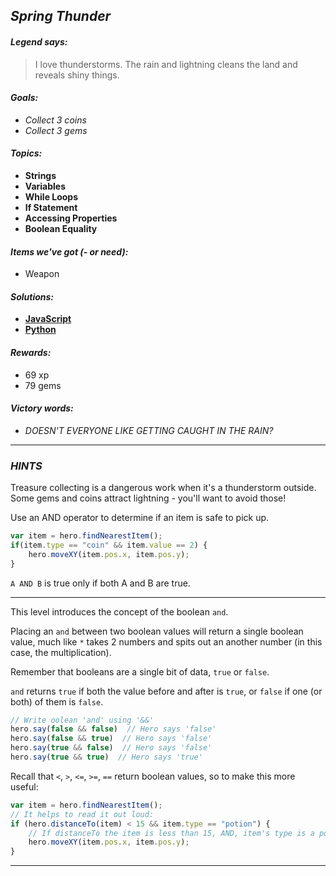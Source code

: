 ## _Spring Thunder_

#### _Legend says:_
> I love thunderstorms. The rain and lightning cleans the land and reveals shiny things.

#### _Goals:_
+ _Collect 3 coins_
+ _Collect 3 gems_

#### _Topics:_
+ **Strings**
+ **Variables**
+ **While Loops**
+ **If Statement**
+ **Accessing Properties**
+ **Boolean Equality**

#### _Items we've got (- or need):_
+ Weapon

#### _Solutions:_
+ **[JavaScript](springThunder.js)**
+ **[Python](spring_thunder.py)**

#### _Rewards:_
+ 69 xp
+ 79 gems

#### _Victory words:_
+ _DOESN'T EVERYONE LIKE GETTING CAUGHT IN THE RAIN?_

___

### _HINTS_

Treasure collecting is a dangerous work when it's a thunderstorm outside. Some gems and coins attract lightning - you'll want to avoid those!

Use an AND operator to determine if an item is safe to pick up.

```javascript
var item = hero.findNearestItem();
if(item.type == "coin" && item.value == 2) {
    hero.moveXY(item.pos.x, item.pos.y);
}
```

`A AND B` is true only if both A and B are true.

___

This level introduces the concept of the boolean `and`.

Placing an `and` between two boolean values will return a single boolean value, much like `*` takes 2 numbers and spits out an another number (in this case, the multiplication).

Remember that booleans are a single bit of data, `true` or `false`.

`and` returns `true` if both the value before and after is `true`, or `false` if one (or both) of them is `false`.

```javascript
// Write oolean 'and' using '&&'
hero.say(false && false)  // Hero says 'false'
hero.say(false && true)  // Hero says 'false'
hero.say(true && false)  // Hero says 'false'
hero.say(true && true)  // Hero says 'true'
```

Recall that `<`, `>`, `<=`, `>=`, `==` return boolean values, so to make this more useful:

```javascript
var item = hero.findNearestItem();
// It helps to read it out loud:
if (hero.distanceTo(item) < 15 && item.type == "potion") {
    // If distanceTo the item is less than 15, AND, item's type is a potion
    hero.moveXY(item.pos.x, item.pos.y);
}
```

___
